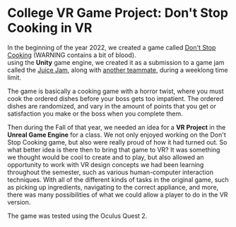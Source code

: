 # College VR Game Project: Don't Stop Cooking in VR

In the beginning of the year 2022, we created a game called [Don't Stop Cooking](https://knocktane.itch.io/dont-stop-cooking) (WARNING contains a bit of blood).  
using the **Unity** game engine, we created it as a submission to a game jam called the [Juice Jam](https://itch.io/jam/gdb-juice-jam), 
along with [another teammate](https://itch.io/profile/esperlihn), during a weeklong time limit.

The game is basically a cooking game with a horror twist, where you must cook the ordered dishes before your boss gets too impatient. The ordered dishes are randomized,
and vary in the amount of points that you get or satisfaction you make or the boss when you complete them.

Then during the Fall of that year, we needed an idea for a **VR Project** in the **Unreal Game Engine** for a class.  We not only enjoyed working on the Don't Stop Cooking game, but also
were really proud of how it had turned out.  So what better idea is there then to bring that game to VR?  It was something we thought would be cool to create and to play, but also
allowed an opportunity to work with VR design concepts we had been learning throughout the semester, such as various human-computer interaction techniques.  With all of the different
kinds of tasks in the original game, such as picking up ingredients, navigating to the correct appliance, and more, there was many possibilities of what we could allow a player to do in the
VR version.

The game was tested using the Oculus Quest 2.
